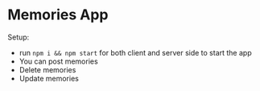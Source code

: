 # Memories App

Setup:
- run ```npm i && npm start``` for both client and server side to start the app
- You can post memories 
- Delete memories
- Update memories

